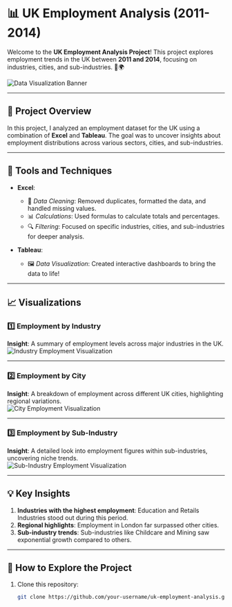 # 📊 UK Employment Analysis (2011-2014)

Welcome to the **UK Employment Analysis Project**! This project explores employment trends in the UK between **2011 and 2014**, focusing on industries, cities, and sub-industries. 🏢🌍

![Data Visualization Banner](https://via.placeholder.com/1200x400.png?text=Data+Visualization+is+Awesome)

---

## 🚀 Project Overview

In this project, I analyzed an employment dataset for the UK using a combination of **Excel** and **Tableau**. The goal was to uncover insights about employment distributions across various sectors, cities, and sub-industries.

---

## 🔧 Tools and Techniques

- **Excel**:  
  - 🧹 *Data Cleaning*: Removed duplicates, formatted the data, and handled missing values.  
  - 📊 *Calculations*: Used formulas to calculate totals and percentages.  
  - 🔍 *Filtering*: Focused on specific industries, cities, and sub-industries for deeper analysis.  

- **Tableau**:  
  - 🖼️ *Data Visualization*: Created interactive dashboards to bring the data to life!

---

## 📈 Visualizations

### 1️⃣ Employment by Industry
**Insight**: A summary of employment levels across major industries in the UK.  
![Industry Employment Visualization](https://via.placeholder.com/800x400.png?text=Industry+Visualization)

---

### 2️⃣ Employment by City
**Insight**: A breakdown of employment across different UK cities, highlighting regional variations.  
![City Employment Visualization](https://via.placeholder.com/800x400.png?text=City+Visualization)

---

### 3️⃣ Employment by Sub-Industry
**Insight**: A detailed look into employment figures within sub-industries, uncovering niche trends.  
![Sub-Industry Employment Visualization](https://via.placeholder.com/800x400.png?text=Sub-Industry+Visualization)

---

## 💡 Key Insights

1. **Industries with the highest employment**: Education and Retails Industries stood out during this period.  
2. **Regional highlights**: Employment in London far surpassed other cities.  
3. **Sub-industry trends**: Sub-industries like Childcare and Mining saw exponential growth compared to others.

---

## 🌟 How to Explore the Project

1. Clone this repository:  
   ```bash
   git clone https://github.com/your-username/uk-employment-analysis.git
